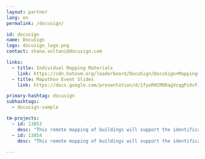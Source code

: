 ```yaml
---
layout: partner
lang: en
permalink: /docusign/

id: docusign
name: DocuSign
logo: docusign_logo.png
contact: shana.soltani@docusign.com

links:
  - title: Individual Mapping Materials
    link: https://cdn.hotosm.org/leaderboard/DocuSign/DocuSign+Mapping+how+to+guide.pdf
  - title: Mapathon Event Slides
    link: https://docs.google.com/presentation/d/1fyoRHCMORagVcqgPsXvFJbu7-ZW0KZOrrywAMTBr0jw/edit?usp=sharing

primary-hashtag: docusign
subhashtags:
  - docusign-sample

tm-projects:
  - id: 13853
    desc: "This remote mapping of buildings will support the identification and characterization of settlements, as well as the implementation of planned activities and largely the generation of data for humanitarian activities."
  - id: 13854
    desc: "This remote mapping of buildings will support the identification and characterization of settlements, as well as the implementation of planned activities and largely the generation of data for humanitarian activities."
    
---
```


